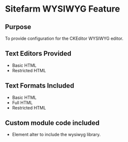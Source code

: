 # Sitefarm WYSIWYG Feature

## Purpose
To provide configuration for the CKEditor WYSIWYG editor. 

## Text Editors Provided
* Basic HTML
* Restricted HTML

## Text Formats Included
* Basic HTML
* Full HTML
* Restricted HTML

## Custom module code included
* Element alter to include the wysiwyg library.


